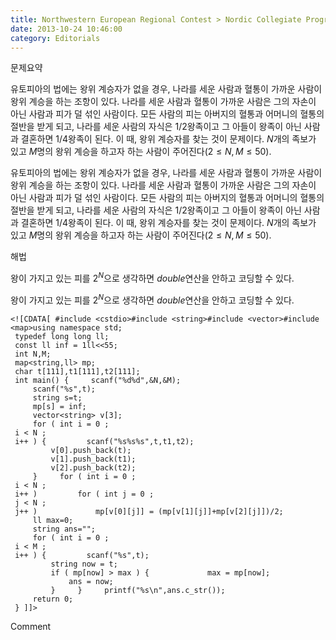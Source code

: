 ```yaml
---
title: Northwestern European Regional Contest > Nordic Collegiate Programming Contest 2010, no.A Succession
date: 2013-10-24 10:46:00
category: Editorials
---
```


문제요약

유토피아의 법에는 왕위 계승자가 없을 경우, 나라를 세운 사람과 혈통이 가까운 사람이 왕위 계승을 하는 조항이 있다. 나라를 세운 사람과 혈통이 가까운 사람은 그의 자손이 아닌 사람과 피가 덜 섞인 사람이다. 모든 사람의 피는 아버지의 혈통과 어머니의 혈통의 절반을 받게 되고, 나라를 세운 사람의 자식은 $1/2$왕족이고 그 아들이 왕족이 아닌 사람과 결혼하면 $1/4$왕족이 된다. 이 때, 왕위 계승자를 찾는 것이 문제이다. $N$개의 족보가 있고 $M$명의 왕위 계승을 하고자 하는 사람이 주어진다$(2\leq{}N,M\leq{}50)$.

유토피아의 법에는 왕위 계승자가 없을 경우, 나라를 세운 사람과 혈통이 가까운 사람이 왕위 계승을 하는 조항이 있다. 나라를 세운 사람과 혈통이 가까운 사람은 그의 자손이 아닌 사람과 피가 덜 섞인 사람이다. 모든 사람의 피는 아버지의 혈통과 어머니의 혈통의 절반을 받게 되고, 나라를 세운 사람의 자식은 $1/2$왕족이고 그 아들이 왕족이 아닌 사람과 결혼하면 $1/4$왕족이 된다. 이 때, 왕위 계승자를 찾는 것이 문제이다. $N$개의 족보가 있고 $M$명의 왕위 계승을 하고자 하는 사람이 주어진다$(2\leq{}N,M\leq{}50)$.





해법

왕이 가지고 있는 피를 $2^N$으로 생각하면 $double$연산을 안하고 코딩할 수 있다. 

왕이 가지고 있는 피를 $2^N$으로 생각하면 $double$연산을 안하고 코딩할 수 있다. 






```
<![CDATA[ #include <cstdio>#include <string>#include <vector>#include <map>using namespace std;
 typedef long long ll;
 const ll inf = 1ll<<55;
 int N,M;
 map<string,ll> mp;
 char t[111],t1[111],t2[111];
 int main() {     scanf("%d%d",&N,&M);
     scanf("%s",t);
     string s=t;
     mp[s] = inf;
     vector<string> v[3];
     for ( int i = 0 ;
 i < N ;
 i++ ) {         scanf("%s%s%s",t,t1,t2);
         v[0].push_back(t);
         v[1].push_back(t1);
         v[2].push_back(t2);
     }     for ( int i = 0 ;
 i < N ;
 i++ )         for ( int j = 0 ;
 j < N ;
 j++ )             mp[v[0][j]] = (mp[v[1][j]]+mp[v[2][j]])/2;
     ll max=0;
     string ans="";
     for ( int i = 0 ;
 i < M ;
 i++ ) {         scanf("%s",t);
         string now = t;
         if ( mp[now] > max ) {             max = mp[now];
             ans = now;
         }     }     printf("%s\n",ans.c_str());
     return 0;
 } ]]>
```
Comment

